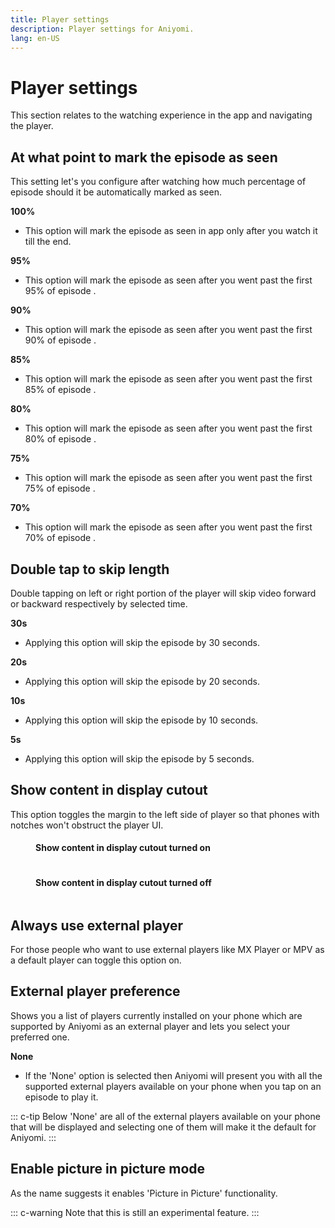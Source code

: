 ```yaml
---
title: Player settings
description: Player settings for Aniyomi.
lang: en-US
---
```


# Player settings
This section relates to the watching experience in the app and navigating the player.

## At what point to mark the episode as seen <Badge text="85%" type="default-indicator" vertical="middle" />
This setting let's you configure after watching how much percentage of episode should it be automatically marked as seen.

**100%**
- This option will mark the episode as seen in app only after you watch it till the end.

**95%**
- This option will mark the episode as seen after you went past the first 95% of episode .

**90%**
- This option will mark the episode as seen after you went past the first 90% of episode .

**85%**
- This option will mark the episode as seen after you went past the first 85% of episode .

**80%**
- This option will mark the episode as seen after you went past the first 80% of episode .

**75%**
- This option will mark the episode as seen after you went past the first 75% of episode .

**70%**
- This option will mark the episode as seen after you went past the first 70% of episode .

## Double tap to skip length <Badge text="10s" type="default-indicator" vertical="middle" />
Double tapping on left or right portion of the player will skip video forward or backward respectively by selected time.

**30s**
- Applying this option will skip the episode by 30 seconds.

**20s**
- Applying this option will skip the episode by 20 seconds.

**10s**
- Applying this option will skip the episode by 10 seconds.

**5s**
- Applying this option will skip the episode by 5 seconds.

## Show content in display cutout <Badge text="True" type="default-indicator" vertical="middle" />
This option toggles the margin to the left side of player so that phones with notches won't obstruct the player UI.

<Carousel name="carousel-crop-borders">
<CarouselItem>
<figure class="centered">
	<h4>Show content in display cutout turned on</h4>
	<img height="auto" width= auto :src="$withBase('/assets/guides_player-display-cutout-on.png')">
</figure>
</CarouselItem>
<CarouselItem>
<figure class="centered">
	<h4>Show content in display cutout turned off</h4>
	<img height="auto" width= auto :src="$withBase('/assets/guides_player-display-cutout-off.png')">
</figure>
</CarouselItem>
</Carousel>

## Always use external player <Badge text="False" type="default-indicator" vertical="middle" />
For those people who want to use external players like MX Player or MPV as a default player can toggle this option on.

## External player preference <Badge text="None" type="default-indicator" vertical="middle" />
Shows you a list of players currently installed on your phone which are supported by Aniyomi as an external player and lets you select your preferred one.

**None**
- If the 'None' option is selected then Aniyomi will present you with all the supported external players available on your phone when you tap on an episode to play it.

::: c-tip
Below 'None' are all of the external players available on your phone that will be displayed and selecting one of them will make it the default for Aniyomi.
:::

## Enable picture in picture mode <Badge text="False" type="default-indicator" vertical="middle" />
As the name suggests it enables 'Picture in Picture' functionality.

::: c-warning
Note that this is still an experimental feature.
:::
